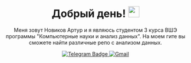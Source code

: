 <div id="header" align="center">
    <h1>
      Добрый день!
      <img src="https://media.giphy.com/media/hvRJCLFzcasrR4ia7z/giphy.gif" width="30px"/>
    </h1>
    <p>
        Меня зовут Новиков Артур и я являюсь студентом 3 курса ВШЭ программы "Компьютерные науки и анализ данных". На моем гите вы сможете найти различные репо с анализом данных.
    </p>
    <div id="badges">
      <a href="https://t.me/Thorart" target="_blank">
        <img src="https://img.shields.io/badge/Telegram-blue?logo=telegram&logoColor=white" alt="Telegram Badge"/>
      </a>
      <a href="mailto:artur.novikov.my@gmail.com" target="_blank">
        <img src="https://img.shields.io/badge/Gmail-red" alt="Gmail"/>
      </a>
    </div>
</div>
